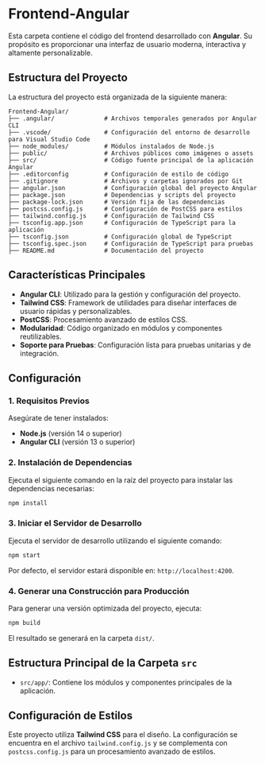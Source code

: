# Frontend-Angular

Esta carpeta contiene el código del frontend desarrollado con **Angular**. Su propósito es proporcionar una interfaz de usuario moderna, interactiva y altamente personalizable.

## Estructura del Proyecto

La estructura del proyecto está organizada de la siguiente manera:

```
Frontend-Angular/
├── .angular/              # Archivos temporales generados por Angular CLI
├── .vscode/               # Configuración del entorno de desarrollo para Visual Studio Code
├── node_modules/          # Módulos instalados de Node.js
├── public/                # Archivos públicos como imágenes o assets
├── src/                   # Código fuente principal de la aplicación Angular
├── .editorconfig          # Configuración de estilo de código
├── .gitignore             # Archivos y carpetas ignorados por Git
├── angular.json           # Configuración global del proyecto Angular
├── package.json           # Dependencias y scripts del proyecto
├── package-lock.json      # Versión fija de las dependencias
├── postcss.config.js      # Configuración de PostCSS para estilos
├── tailwind.config.js     # Configuración de Tailwind CSS
├── tsconfig.app.json      # Configuración de TypeScript para la aplicación
├── tsconfig.json          # Configuración global de TypeScript
├── tsconfig.spec.json     # Configuración de TypeScript para pruebas
├── README.md              # Documentación del proyecto
```

## Características Principales

- **Angular CLI**: Utilizado para la gestión y configuración del proyecto.
- **Tailwind CSS**: Framework de utilidades para diseñar interfaces de usuario rápidas y personalizables.
- **PostCSS**: Procesamiento avanzado de estilos CSS.
- **Modularidad**: Código organizado en módulos y componentes reutilizables.
- **Soporte para Pruebas**: Configuración lista para pruebas unitarias y de integración.

## Configuración

### 1. Requisitos Previos

Asegúrate de tener instalados:

- **Node.js** (versión 14 o superior)
- **Angular CLI** (versión 13 o superior)

### 2. Instalación de Dependencias

Ejecuta el siguiente comando en la raíz del proyecto para instalar las dependencias necesarias:

```bash
npm install
```

### 3. Iniciar el Servidor de Desarrollo

Ejecuta el servidor de desarrollo utilizando el siguiente comando:

```bash
npm start
```

Por defecto, el servidor estará disponible en: `http://localhost:4200`.

### 4. Generar una Construcción para Producción

Para generar una versión optimizada del proyecto, ejecuta:

```bash
npm build
```

El resultado se generará en la carpeta `dist/`.

## Estructura Principal de la Carpeta `src`

- `src/app/`: Contiene los módulos y componentes principales de la aplicación.

## Configuración de Estilos

Este proyecto utiliza **Tailwind CSS** para el diseño. La configuración se encuentra en el archivo `tailwind.config.js` y se complementa con `postcss.config.js` para un procesamiento avanzado de estilos.
